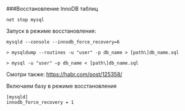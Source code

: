 ﻿###Восстановление  InnoDB  таблиц  

```
net stop mysql
```

Запуск  в режиме восстановления: 

```
mysqld --console --innodb_force_recovery=6
```

```
> mysqldump --routines -u "user" -p db_name > [path\]db_name.sql
```

```
> mysql -u "user" –p db_name < [path\]db_name.sql
```

 Смотри также: https://habr.com/post/125358/



Включаем  базу в режиме восстановления 

```
[mysqld]
innodb_force_recovery = 1
```